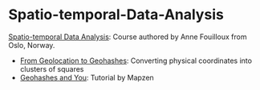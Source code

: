 # Spatio-temporal-Data-Analysis

[Spatio-temporal Data Analysis](https://annefou.github.io/metos_python/): Course authored by Anne Fouilloux from Oslo, Norway.

- [From Geolocation to Geohashes](https://medium.com/bbc-design-engineering/making-a-geohash-of-it-4927d1f18a28): Converting physical coordinates into clusters of squares
- [Geohashes and You](https://www.mapzen.com/blog/geohashes-and-you/): Tutorial by Mapzen
